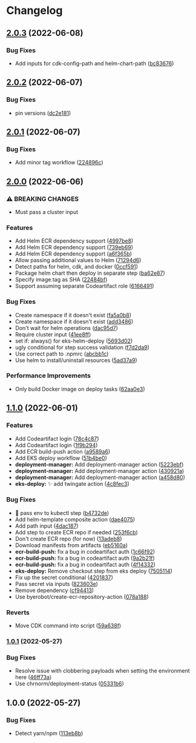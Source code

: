 # Changelog

## [2.0.3](https://github.com/byerobot/actions/compare/v2.0.2...v2.0.3) (2022-06-08)


### Bug Fixes

* Add  inputs for cdk-config-path and helm-chart-path ([bc83676](https://github.com/byerobot/actions/commit/bc836762941de83a34abbc1fd7633fb43fe4c7b7))

## [2.0.2](https://github.com/byerobot/actions/compare/v2.0.1...v2.0.2) (2022-06-07)


### Bug Fixes

* pin versions ([dc2e181](https://github.com/byerobot/actions/commit/dc2e18145fc6afc5ab084a79bbbd82555c7fdea6))

## [2.0.1](https://github.com/byerobot/actions/compare/v2.0.0...v2.0.1) (2022-06-07)


### Bug Fixes

* Add minor tag workflow ([224896c](https://github.com/byerobot/actions/commit/224896c565fdfb19bcb7537d0261074265f756ad))

## [2.0.0](https://github.com/byerobot/actions/compare/v1.1.0...v2.0.0) (2022-06-06)


### ⚠ BREAKING CHANGES

* Must pass a cluster input

### Features

* Add Helm ECR dependency support ([4997be8](https://github.com/byerobot/actions/commit/4997be8e1ee9794cadc8852df16d2e7d48347a33))
* Add Helm ECR dependency support ([739eb69](https://github.com/byerobot/actions/commit/739eb69a6737144ec19386e8e2ecd738b6a1d6ca))
* Add Helm ECR dependency support ([a6f365b](https://github.com/byerobot/actions/commit/a6f365b46095b067a47b1b1bc0c9c8e245b032fa))
* Allow passing additional values to Helm ([71294d6](https://github.com/byerobot/actions/commit/71294d6692476c0eca337d3c5e5b6234a305f1e2))
* Detect paths for helm, cdk, and docker ([0ccf591](https://github.com/byerobot/actions/commit/0ccf591de26c8939df6b70b12f0a7a81223293b9))
* Package helm chart then deploy in separate step ([ba62e87](https://github.com/byerobot/actions/commit/ba62e87390209ce60784dfa2f5d6debf1d6acb93))
* Specify image.tag as SHA ([22484bf](https://github.com/byerobot/actions/commit/22484bfd8f4891ea3386df2f17ab68b75a2f75b6))
* Support assuming separate Codeartifact role ([6166491](https://github.com/byerobot/actions/commit/616649146416bd5a1dcfe1d94c1f72a2c166cc73))


### Bug Fixes

* Create namespace if it doesn't exist ([fa5a0b8](https://github.com/byerobot/actions/commit/fa5a0b88f5e9ac9e1a6119e45f5f16f2274b59f5))
* Create namespace if it doesn't exist ([add3486](https://github.com/byerobot/actions/commit/add348634906ca262b96adad0f065d4086142653))
* Don't wait for helm operations ([dac95d7](https://github.com/byerobot/actions/commit/dac95d78fdcbf1f0f1181c76aae0c1f3ba81af80))
* Require cluster input ([41ee8ff](https://github.com/byerobot/actions/commit/41ee8ffc5448afdb8a1d45e15eee4f0f4d62215a))
* set if: always() for eks-helm-deploy ([5693d02](https://github.com/byerobot/actions/commit/5693d02e82a31d699a1c9fe71efb73ebf10c8097))
* ugly conditional for step success validation ([f7d2da9](https://github.com/byerobot/actions/commit/f7d2da958dcb8f6e107070a50c4c711936bd694a))
* Use correct path to .npmrc ([abcbb1c](https://github.com/byerobot/actions/commit/abcbb1c79003d5fbebdcccbdf2514b98c45ac780))
* Use helm to install/uninstall resources ([5ad37a9](https://github.com/byerobot/actions/commit/5ad37a9f1356ec68f98f0959ffdea5ad8e0c7bd5))


### Performance Improvements

* Only build Docker image on deploy tasks ([62aa0e3](https://github.com/byerobot/actions/commit/62aa0e3a386c1887643d9ecdcf15f3e9e8d46ca7))

## [1.1.0](https://github.com/byerobot/actions/compare/v1.0.1...v1.1.0) (2022-06-01)


### Features

* Add Codeartifact login ([78c4c87](https://github.com/byerobot/actions/commit/78c4c87608cfcfbfdf086a7caeb08fd2d1036ab5))
* Add Codeartifact login ([1f9b294](https://github.com/byerobot/actions/commit/1f9b2942b0a364faf7b74ab4f4d08532b4ecda21))
* Add ECR build-push action ([a9589a6](https://github.com/byerobot/actions/commit/a9589a692bb37615e06a3865ffedb5cedf6b225d))
* Add EKS deploy workflow ([51b4be0](https://github.com/byerobot/actions/commit/51b4be0c485e1fe41d1b9dac0acb9151ef348aee))
* **deployment-manager:** Add deployment-manager action ([5223ebf](https://github.com/byerobot/actions/commit/5223ebf5f6b15112068228a729921dce312dacd7))
* **deployment-manager:** Add deployment-manager action ([430921a](https://github.com/byerobot/actions/commit/430921a35f9cadafc7e50e6874f3498d3ca786e4))
* **deployment-manager:** Add deployment-manager action ([a458d80](https://github.com/byerobot/actions/commit/a458d80a9b046c5668af4d86fd3c3d64e6902ff0))
* **eks-deploy:** :sparkles: add twingate action ([4c8fec3](https://github.com/byerobot/actions/commit/4c8fec35e92da02eb23d15a2ea2b1cabb3fb3a0e))


### Bug Fixes

* :bug: pass env to kubectl step ([b4732de](https://github.com/byerobot/actions/commit/b4732de2c3cbb79b403408a421eb5bd3eb46fd17))
* Add helm-template composite action ([dae4075](https://github.com/byerobot/actions/commit/dae40758a0beb796eccc793b2c80e237d0b64c55))
* Add path input ([4dac187](https://github.com/byerobot/actions/commit/4dac187eb1ed7252c7de91b422e95193cffad8d0))
* Add step to create ECR repo if needed ([253f6cb](https://github.com/byerobot/actions/commit/253f6cba7536f73d9ea3b67bc240682853fce471))
* Don't create ECR repo (for now) ([13adeb8](https://github.com/byerobot/actions/commit/13adeb8d46803c1c4e31d22a6bf1d7bd14b006cb))
* Download manifests from artifacts ([eb5160a](https://github.com/byerobot/actions/commit/eb5160a15683ca7860be099c4bdf4852a3829f38))
* **ecr-build-push:** fix a bug in codeartifact auth ([1c66f92](https://github.com/byerobot/actions/commit/1c66f92c9792fdd03d05f6b86eb0907dd244408d))
* **ecr-build-push:** fix a bug in codeartifact auth ([9a2b21f](https://github.com/byerobot/actions/commit/9a2b21ff006672ebb99d79cfde64ee727c3cde70))
* **ecr-build-push:** fix a bug in codeartifact auth ([4f14332](https://github.com/byerobot/actions/commit/4f14332bc59c6ec3d74b1eedc586dc7e017fd006))
* **eks-deploy:** Remove checkout step from eks deploy ([7505114](https://github.com/byerobot/actions/commit/75051148eaefd2a1bc09bde53c7ef71f0862c3b4))
* Fix up the secret conditional ([4201837](https://github.com/byerobot/actions/commit/42018375064a9d64dff6de28c3b93fccd4176b26))
* Pass secret via inputs ([823603e](https://github.com/byerobot/actions/commit/823603e7c9fc048acbf7b42c17489253d679fc64))
* Remove dependency ([cf94413](https://github.com/byerobot/actions/commit/cf9441361bf14c3c449592f19a010f394fda6811))
* Use byerobot/create-ecr-repository-action ([078a188](https://github.com/byerobot/actions/commit/078a18895b016c4ef201af85a0ca6d54d405b5f1))


### Reverts

* Move CDK command into script ([59a638f](https://github.com/byerobot/actions/commit/59a638ffb030aa2ac53c4fbe92d34300e683e6a5))

### [1.0.1](https://github.com/byerobot/cdk-action/compare/v1.0.0...v1.0.1) (2022-05-27)


### Bug Fixes

* Resolve issue with clobbering payloads when setting the environment here ([46ff73a](https://github.com/byerobot/cdk-action/commit/46ff73a6382d940691f60534ccaab5774cbbd3be))
* Use chrnorm/deployment-status ([05331b6](https://github.com/byerobot/cdk-action/commit/05331b6c03f819eae994129b638cd23c5c3d68dc))

## 1.0.0 (2022-05-27)


### Bug Fixes

* Detect yarn/npm ([113eb8b](https://github.com/byerobot/cdk-action/commit/113eb8b320ac8c39c865f2e0cc1463c123b42315))
